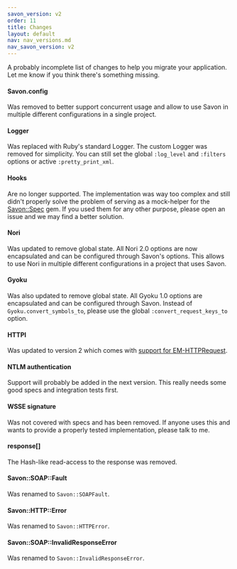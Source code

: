 ```yaml
---
savon_version: v2
order: 11
title: Changes
layout: default
nav: nav_versions.md
nav_savon_version: v2
---
```


A probably incomplete list of changes to help you migrate your application. Let me know if you think there's
something missing.

#### Savon.config

Was removed to better support concurrent usage and allow to use Savon in multiple different
configurations in a single project.

#### Logger

Was replaced with Ruby's standard Logger. The custom Logger was removed for simplicity. You can
still set the global `:log_level` and `:filters` options or active `:pretty_print_xml`.

#### Hooks

Are no longer supported. The implementation was way too complex and still didn't properly solve the
problem of serving as a mock-helper for the [Savon::Spec](http://rubygems.org/gems/savon_spec) gem. If you used
them for any other purpose, please open an issue and we may find a better solution.

#### Nori

Was updated to remove global state. All Nori 2.0 options are now encapsulated and can be configured
through Savon's options. This allows to use Nori in multiple different configurations in a project that uses Savon.

#### Gyoku

Was also updated to remove global state. All Gyoku 1.0 options are encapsulated and can be configured
through Savon. Instead of `Gyoku.convert_symbols_to`, please use the global `:convert_request_keys_to` option.

#### HTTPI

Was updated to version 2 which comes with [support for EM-HTTPRequest](https://github.com/savonrb/httpi/pull/40).

#### NTLM authentication

Support will probably be added in the next version. This really needs some good specs
and integration tests first.

#### WSSE signature

Was not covered with specs and has been removed. If anyone uses this and wants to provide a
properly tested implementation, please talk to me.

#### response[]

The Hash-like read-access to the response was removed.

#### Savon::SOAP::Fault

Was renamed to `Savon::SOAPFault`.

#### Savon::HTTP::Error

Was renamed to `Savon::HTTPError`.

#### Savon::SOAP::InvalidResponseError

Was renamed to `Savon::InvalidResponseError`.
